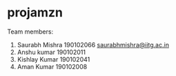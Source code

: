 # projamzn
Team members:
1. Saurabh Mishra  190102066 saurabhmishra@iitg.ac.in
2. Anshu kumar      190102011
3. Kishlay Kumar  190102041
4. Aman Kumar     190102008
